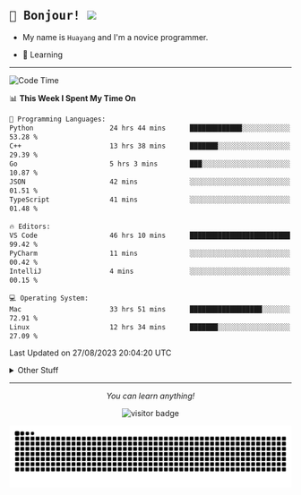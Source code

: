 <h2>
    <samp>🎉 Bonjour!  <img src="https://media.giphy.com/media/mGcNjsfWAjY5AEZNw6/giphy.gif" width="50"></samp>
</h2>

* My name is `Huayang` and I'm a novice programmer.


* 🧐 Learning

<hr>

<!--START_SECTION:waka-->
![Code Time](http://img.shields.io/badge/Code%20Time-1%2C341%20hrs%2017%20mins-blue)

📊 **This Week I Spent My Time On** 

```text
💬 Programming Languages: 
Python                   24 hrs 44 mins      █████████████░░░░░░░░░░░░   53.28 % 
C++                      13 hrs 38 mins      ███████░░░░░░░░░░░░░░░░░░   29.39 % 
Go                       5 hrs 3 mins        ███░░░░░░░░░░░░░░░░░░░░░░   10.87 % 
JSON                     42 mins             ░░░░░░░░░░░░░░░░░░░░░░░░░   01.51 % 
TypeScript               41 mins             ░░░░░░░░░░░░░░░░░░░░░░░░░   01.48 % 

🔥 Editors: 
VS Code                  46 hrs 10 mins      █████████████████████████   99.42 % 
PyCharm                  11 mins             ░░░░░░░░░░░░░░░░░░░░░░░░░   00.42 % 
IntelliJ                 4 mins              ░░░░░░░░░░░░░░░░░░░░░░░░░   00.15 % 

💻 Operating System: 
Mac                      33 hrs 51 mins      ██████████████████░░░░░░░   72.91 % 
Linux                    12 hrs 34 mins      ███████░░░░░░░░░░░░░░░░░░   27.09 % 
```


 Last Updated on 27/08/2023 20:04:20 UTC
<!--END_SECTION:waka-->

<details>
    <summary>Other Stuff</summary>

* 🛠️ Skills
    
<p align="center">
  <a href="https://skillicons.dev">
    <img src="https://skillicons.dev/icons?i=c,python,cpp,go,react,js,ts,rust,java,haskell,ruby,kotlin,scala,kubernetes,docker,grafana,jenkins,nginx,nestjs,nextjs,rabbitmq,postgres,kafka,redis,graphql,mysql,linux,md,git,vim,vscode,visualstudio,stackoverflow" />
  </a>
</p>

<p align="center">
    <img src="https://api.githubtrends.io/user/svg/XmchxUp/langs?time_range=one_year&theme=classic" />
    <img src="https://api.githubtrends.io/user/svg/XmchxUp/repos?time_range=one_year&include_private=True&group=private&theme=classic" />
</p>

* 🏆 Some GitHub statistical reports:

<p align="center">
    <img src="/github-metrics.svg" alt="github metrics" style='visibility:visible' />    
</p>

<p align="center">  
    <img height="180em" src="https://github-readme-stats.vercel.app/api?username=xmchxup&hide_border=true&show_icons=true&include_all_commits=true&bg_color=0,EC6C6C,FFD479,FFFC79,73FA79&theme=graywhite&locale=en" />
    <img height="180em" src="https://github-readme-stats.vercel.app/api/top-langs/?username=xmchxup&hide=css,scss,html&langs_count=8&hide_border=true&layout=compact&bg_color=0,73FA79,73FDFF,D783FF&theme=graywhite&locale=en" />
</p>


<img width="100%" src="https://github-profile-trophy.vercel.app/?username=xmchxup&column=7" />

</details>


<hr>


<p align="center">
    <i>You can learn anything!</i>
    <p align="center">
        <img src="https://visitor-badge.laobi.icu/badge?page_id=xmchxup" alt="visitor badge"/>       
    </p>
</p>

<picture>
  <source media="(prefers-color-scheme: dark)" srcset="https://raw.githubusercontent.com/XmchxUp/XmchxUp/output/github-snake-dark.svg" />
  <source media="(prefers-color-scheme: light)" srcset="https://raw.githubusercontent.com/XmchxUp/XmchxUp/output/github-snake.svg" />
  <img alt="github-snake" src="https://raw.githubusercontent.com/XmchxUp/XmchxUp/output/github-snake.svg" />
</picture>


